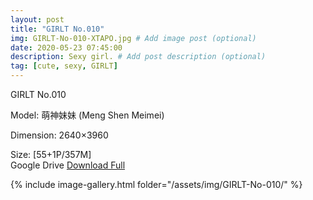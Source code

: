 ```yaml
---
layout: post
title: "GIRLT No.010"
img: GIRLT-No-010-XTAPO.jpg # Add image post (optional)
date: 2020-05-23 07:45:00
description: Sexy girl. # Add post description (optional)
tag: [cute, sexy, GIRLT]
---
```

GIRLT No.010  

Model: 萌神妹妹 (Meng Shen Meimei)  

Dimension: 2640×3960  

Size: [55+1P/357M]  
Google Drive [Download Full](http://gestyy.com/e0KaI5)

{% include image-gallery.html folder="/assets/img/GIRLT-No-010/" %}
